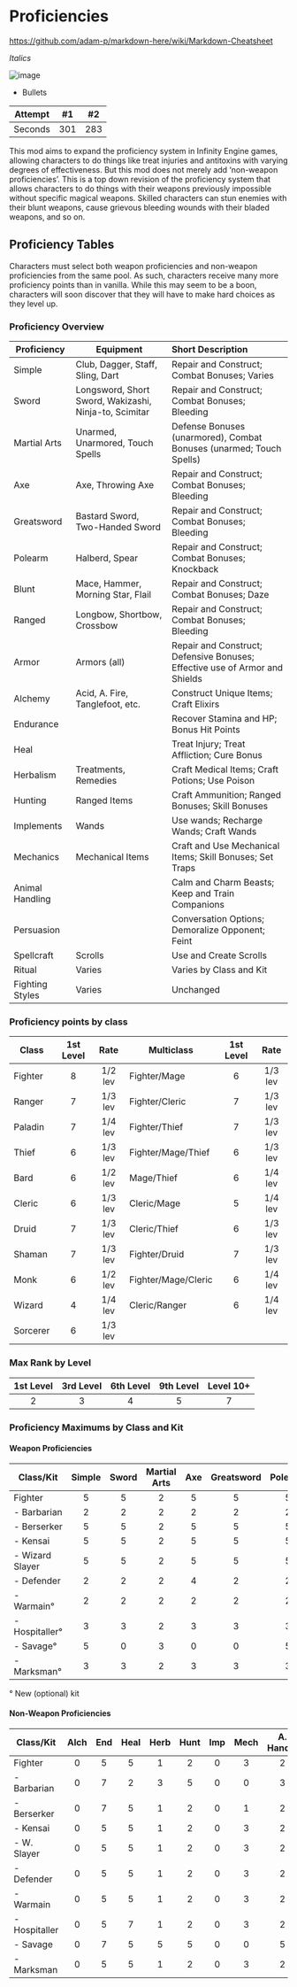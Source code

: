 # Proficiencies

https://github.com/adam-p/markdown-here/wiki/Markdown-Cheatsheet

*Italics*

![image](https://path.png)

* Bullets 

| Attempt | #1 | #2 |
| :---: | :---: | :---: |
| Seconds | 301 | 283 |


This mod aims to expand the proficiency system in Infinity Engine games, allowing characters to do things like treat injuries and antitoxins with varying degrees of effectiveness.  But this mod does not merely add ‘non-weapon proficiencies’.  This is a top down revision of the proficiency system that allows characters to do things with their weapons previously impossible without specific magical weapons.  Skilled characters can stun enemies with their blunt weapons, cause grievous bleeding wounds with their bladed weapons, and so on. 

## **Proficiency Tables**
Characters must select both weapon proficiencies and non-weapon proficiencies from the same pool.  As such, characters receive many more proficiency points than in vanilla.  While this may seem to be a boon, characters will soon discover that they will have to make hard choices as they level up.

### Proficiency Overview
| Proficiency | Equipment | Short Description |
| --- | --- | :--- |  
| Simple | Club, Dagger, Staff, Sling, Dart | Repair and Construct; Combat Bonuses; Varies |
| Sword | Longsword, Short Sword, Wakizashi, Ninja-to, Scimitar | Repair and Construct; Combat Bonuses; Bleeding |
| Martial Arts | Unarmed, Unarmored, Touch Spells | Defense Bonuses (unarmored), Combat Bonuses (unarmed; Touch Spells) |
| Axe | Axe, Throwing Axe | Repair and Construct; Combat Bonuses; Bleeding |
| Greatsword | Bastard Sword, Two-Handed Sword | Repair and Construct; Combat Bonuses; Bleeding |
| Polearm | Halberd, Spear | Repair and Construct; Combat Bonuses; Knockback |
| Blunt | Mace, Hammer, Morning Star, Flail | Repair and Construct; Combat Bonuses; Daze |
| Ranged | Longbow, Shortbow, Crossbow | Repair and Construct; Combat Bonuses; Bleeding |
| Armor | Armors (all) | Repair and Construct; Defensive Bonuses; Effective use of Armor and Shields |
| Alchemy | Acid, A. Fire, Tanglefoot, etc. | Construct Unique Items; Craft Elixirs |
| Endurance |  | Recover Stamina and HP; Bonus Hit Points |
| Heal |  | Treat Injury; Treat Affliction; Cure Bonus |
| Herbalism | Treatments, Remedies | Craft Medical Items; Craft Potions; Use Poison |
| Hunting | Ranged Items | Craft Ammunition; Ranged Bonuses; Skill Bonuses |
| Implements | Wands | Use wands; Recharge Wands; Craft Wands |
| Mechanics | Mechanical Items | Craft and Use Mechanical Items; Skill Bonuses; Set Traps |
| Animal Handling |  | Calm and Charm Beasts; Keep and Train Companions |
| Persuasion |  | Conversation Options; Demoralize Opponent; Feint |
| Spellcraft | Scrolls | Use and Create Scrolls |
| Ritual | Varies | Varies by Class and Kit |
| Fighting Styles | Varies | Unchanged |

### Proficiency points by class 
| Class | 1st Level | Rate | Multiclass | 1st Level | Rate |
| --- | :---: | :---: | --- | :---: | :---: | 
| Fighter | 8 | 1/2 lev | Fighter/Mage | 6 | 1/3 lev |
| Ranger | 7 | 1/3 lev | Fighter/Cleric | 7 | 1/3 lev |
| Paladin | 7 | 1/4 lev | Fighter/Thief | 7 | 1/3 lev |
| Thief | 6 | 1/3 lev | Fighter/Mage/Thief | 6 | 1/3 lev |
| Bard | 6 | 1/2 lev | Mage/Thief | 6 | 1/4 lev |
| Cleric | 6 | 1/3 lev | Cleric/Mage | 5 | 1/4 lev |
| Druid | 7 | 1/3 lev | Cleric/Thief | 6 | 1/3 lev |
| Shaman | 7 | 1/3 lev | Fighter/Druid | 7 | 1/3 lev |
| Monk | 6 | 1/2 lev | Fighter/Mage/Cleric | 6 | 1/4 lev |
| Wizard | 4 | 1/4 lev | Cleric/Ranger | 6 | 1/4 lev |
| Sorcerer | 6 | 1/3 lev | 

### Max Rank by Level

| 1st Level | 3rd Level | 6th Level | 9th Level | Level 10+ |
| :---: | :---: | :---: | :---: | :---: | 
| 2 | 3 | 4 | 5 | 7 |

### Proficiency Maximums by Class and Kit
#### Weapon Proficiencies


| Class/Kit | Simple | Sword | Martial Arts | Axe | Greatsword | Polearm | Blunt | Ranged | Armor |
| --- | :---: | :---: | :---: | :---: | :---: | :---: | :---: | :---: | :---: | 
| Fighter | 5 | 5 | 2 | 5 | 5 | 5 | 5 | 5 | 5 |
| -  Barbarian | 2 | 2 | 2 | 2 | 2 | 2 | 2 | 2 | 2 |
| -  Berserker | 5 | 5 | 2 | 5 | 5 | 5 | 5 | 5 | 5 |
| -  Kensai | 5 | 5 | 2 | 5 | 5 | 5 | 5 | 5 | 5 |
| -  Wizard Slayer | 5 | 5 | 2 | 5 | 5 | 5 | 5 | 5 | 5 |
| -  Defender | 2 | 2 | 2 | 4 | 2 | 2 | 4 | 2 | 5 |
| -  Warmain° | 2 | 2 | 2 | 2 | 2 | 2 | 2 | 1 | 7 |
| -  Hospitaller° | 3 | 3 | 2 | 3 | 3 | 3 | 3 | 3 | 2 |
| -  Savage° | 5 | 0 | 3 | 0 | 0 | 5 | 5 | 5 | 0 |
| -  Marksman° | 3 | 3 | 2 | 3 | 3 | 3 | 3 | 7 | 2 |

° New (optional) kit

#### Non-Weapon Proficiencies


| Class/Kit | Alch | End | Heal | Herb | Hunt | Imp | Mech | A. Handle | Per | S. Craft | Ritual |
| --- | :---: | :---: | :---: | :---: | :---: | :---: | :---: | :---: | :---: | :---: | :---: | 
| Fighter | 0 | 5 | 5 | 1 | 2 | 0 | 3 | 2 | 5 | 0 | 1 |
| - Barbarian | 0 | 7 | 2 | 3 | 5 | 0 | 0 | 3 | 5 | 0 | 5 |
| - Berserker | 0 | 7 | 5 | 1 | 2 | 0 | 1 | 2 | 5 | 0 | 1 |
| - Kensai | 0 | 5 | 5 | 1 | 2 | 0 | 3 | 2 | 5 | 0 | 5 |
| - W. Slayer | 0 | 5 | 5 | 1 | 2 | 0 | 3 | 2 | 5 | 0 | 1 |
| - Defender | 0 | 5 | 5 | 1 | 2 | 0 | 3 | 2 | 5 | 0 | 1 |
| - Warmain | 0 | 5 | 5 | 1 | 2 | 0 | 3 | 2 | 5 | 0 | 1 |
| - Hospitaller | 0 | 5 | 7 | 1 | 2 | 0 | 3 | 2 | 5 | 0 | 1 |
| - Savage | 0 | 7 | 5 | 5 | 5 | 0 | 0 | 5 | 0 | 0 | 7 |
| - Marksman | 0 | 5 | 5 | 1 | 2 | 0 | 3 | 2 | 5 | 0 | 1 |
